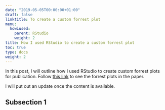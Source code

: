 ```yaml
---
date: "2019-05-05T00:00:00+01:00"
draft: false
linktitle: To create a custom forrest plot
menu:
  howiused:
    parent: RStudio
    weight: 2
title: How I used RStudio to create a custom forrest plot
toc: true
type: docs
weight: 2
---
```


In this post, I will outline how I used RStudio to create custom forrest plots for publication. Follow [this link](/publication/2018_Frontiers) to see the forrest plots in the paper. 

I will put out an update once the content is available.

## Subsection 1

